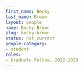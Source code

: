 ```yaml
---
first_name: Becky
last_name: Brown
layout: people
name: Becky Brown
slug: becky-brown
status: not_current
people-category:
- student
roles:
- Graduate Fellow, 2022-2023
---
```



